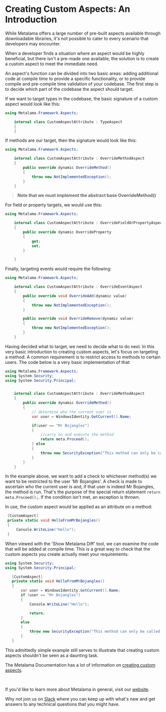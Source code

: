 # Creating Custom Aspects: An Introduction

While Metalama offers a large number of pre-built aspects available through downloadable libraries, it's not possible to cater to every scenario that developers may encounter.

When a developer finds a situation where an aspect would be highly beneficial, but there isn't a pre-made one available, the solution is to create a custom aspect to meet the immediate need.

An aspect's function can be divided into two basic areas: adding additional code at compile time to provide a specific functionality, or to provide compile and pre-compile time validation of your codebase. The first step is to decide which part of the codebase the aspect should target.

If we want to target types in the codebase, the basic signature of a custom aspect would look like this:

```c#
using Metalama.Framework.Aspects;

    internal class CustomAspectAttribute : TypeAspect
    {
    }
```

If methods are our target, then the signature would look like this:

```c#
using Metalama.Framework.Aspects;

    internal class CustomAspectAttribute : OverrideMethodAspect
    {
        public override dynamic OverrideMethod()
        {
            throw new NotImplementedException();
        }
    }
```

> <b>Note that we must implement the abstract base OverrideMethod() </b>

For field or property targets, we would use this:

```c#
using Metalama.Framework.Aspects;

    internal class CustomAspectAttribute : OverrideFieldOrPropertyAspect
    {
        public override dynamic OverrideProperty
        {
            get;
            set;
        }

    }
```

Finally, targeting events would require the following:

```c#
using Metalama.Framework.Aspects;

    internal class CustomAspectAttribute : OverrideEventAspect
    {
        public override void OverrideAdd(dynamic value)
        {
            throw new NotImplementedException();
        }

        public override void OverrideRemove(dynamic value)
        {
            throw new NotImplementedException();
        }
    }
```

Having decided what to target, we need to decide what to do next. In this very basic introduction to creating custom aspects, let's focus on targeting a method. A common requirement is to restrict access to methods to certain users. The code below is a very basic implementation of that:

```c#
using Metalama.Framework.Aspects;
using System.Security;
using System.Security.Principal;


    internal class CustomAspectAttribute : OverrideMethodAspect
    {
        public override dynamic OverrideMethod()
        {
            // determine who the current user is
            var user = WindowsIdentity.GetCurrent().Name;

            if(user == "Mr Bojangles")
            {
                //carry on and execute the method
                return meta.Proceed();
            } else
            {
                throw new SecurityException("This method can only be called by Mr Bojangles");
            }
        }
    }
```

In the example above, we want to add a check to whichever method(s) we want to be restricted to the user 'Mr Bojangles'. A check is made to ascertain who the current user is and, if that user is indeed Mr Bojangles, the method is run. That's the purpose of the special return statement `return meta.Proceed();`. If the condition isn't met, an exception is thrown.

In use, the custom aspect would be applied as an attribute on a method:

```c#
 [CustomAspect]
 private static void HelloFromMrBojangles()
 {
     Console.WriteLine("Hello");
 }
```

When viewed with the 'Show Metalama Diff' tool, we can examine the code that will be added at compile time. This is a great way to check that the custom aspects you create actually meet your requirements:

```c#
using System.Security;
using System.Security.Principal;

   [CustomAspect]
   private static void HelloFromMrBojangles()
   {
       var user = WindowsIdentity.GetCurrent().Name;
       if (user == "Mr Bojangles")
       {
           Console.WriteLine("Hello");

           return;
       }
       else
       {
           throw new SecurityException("This method can only be called by Mr Bojangles");
       }
   }
```

This admittedly simple example still serves to illustrate that creating custom aspects shouldn't be seen as a daunting task.

The Metalama Documentation has a lot of information on [creating custom aspects](https://doc.postsharp.net/metalama/conceptual/aspects).

<br>

If you'd like to learn more about Metalama in general, visit our [website](https://www.postsharp.net/metalama).

Why not join us on [Slack](https://www.postsharp.net/slack) where you can keep up with what's new and get answers to any technical questions that you might have.
